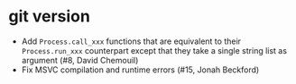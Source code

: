 # git version

- Add `Process.call_xxx` functions that are equivalent to their
  `Process.run_xxx` counterpart except that they take a single string
  list as argument (#8, David Chemouil)
- Fix MSVC compilation and runtime errors (#15, Jonah Beckford)
